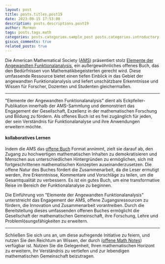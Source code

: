 ```yaml
---
layout: post
title: posts.titles.post19
date: 2023-09-15 17:53:00
description: posts.descriptions.post19
author: Mormon
tags: posts.tags.math
categories: posts.categories.sample_post posts.categories.introductory
giscus_comments: true
related_posts: true
---
```

Die American Mathematical Society (<a href="https://www.ams.org/home/page">AMS</a>) präsentiert stolz <a href="https://www.ams.org/open-math-notes/files/course-material/OMN-202306-111364-1-Course_notes-v1.pdf">Elemente der Angewandten Funktionalanalysis</a>, ein außergewöhnliches offenes Buch, das den Bedürfnissen von Mathematikbegeisterten gerecht wird. Diese umfassende Ressource bietet einen tiefen Einblick in das Gebiet der angewandten Funktionalanalysis und liefert unschätzbare Erkenntnisse und Wissen für Forscher, Dozenten und Studenten gleichermaßen.

***

"Elemente der Angewandten Funktionalanalysis" dient als Eckpfeiler-Publikation innerhalb der AMS-Sammlung und demonstriert das Engagement der Gesellschaft, Exzellenz in der mathematischen Forschung und Bildung zu fördern. Als offenes Buch ist es frei zugänglich für jeden, der sein Verständnis für Funktionalanalyse und ihre Anwendungen erweitern möchte.

#### kollaboratives Lernen
>
Indem die AMS das <a href="https://www.ams.org/open-math-notes/omn-view-listing?listingId=111364">offene Buch</a> Format annimmt, zielt sie darauf ab, den Zugang zu hochwertigen mathematischen Inhalten zu demokratisieren und Menschen aus unterschiedlichen Hintergründen zu ermöglichen, sich mit fortgeschrittenen mathematischen Konzepten auseinanderzusetzen. Die offene Natur des Buches fördert die Zusammenarbeit, da die Leser ermutigt werden, ihre Erkenntnisse, Kommentare und Vorschläge zu teilen, um die Gesamtqualität zu verbessern. Es ist ein gutes Buch, um eine transformative Reise im Bereich der Funktionalanalyse zu beginnen.
>

Die Einführung von "Elemente der Angewandten Funktionalanalysis" unterstreicht das Engagement der AMS, offene Zugangsressourcen zu fördern, die Innovation und Zusammenarbeit vorantreiben. Durch die Bereitstellung dieses umfassenden offenen Buches ermöglicht die Gesellschaft der mathematischen Gemeinschaft, ihre Forschung, Lehre und Problemlösungsfähigkeiten zu erweitern.

***

Schließen Sie sich uns an, um diese aufregende Initiative zu feiern, und nutzen Sie den Reichtum an Wissen, der durch (<a href="https://www.ams.org/open-math-notes">offene Math Notes</a>) verfügbar ist.
Nutzen Sie die Gelegenheit, Ihren mathematischen Horizont zu erweitern, Ihr Verständnis zu vertiefen und zur lebendigen mathematischen Gemeinschaft beizutragen.